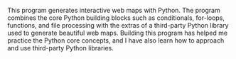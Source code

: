 This program generates interactive web maps with Python. The program combines the core Python building blocks such as conditionals, for-loops, functions, and file processing with the extras of a third-party Python library used to generate beautiful web maps. Building this program has helped me practice the Python core concepts, and I have also learn how to approach and use third-party Python libraries. 
